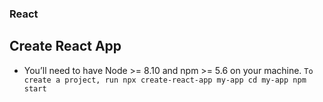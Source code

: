 ### React
## Create React App
- You’ll need to have Node >= 8.10 and npm >= 5.6 on your machine.
`To create a project, run
npx create-react-app my-app
cd my-app
npm start`
